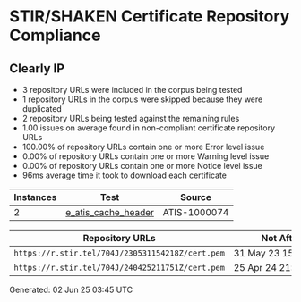 # STIR/SHAKEN Certificate Repository Compliance

## Clearly IP

- 3 repository URLs were included in the corpus being tested
- 1 repository URLs in the corpus were skipped because they were duplicated
- 2 repository URLs being tested against the remaining rules
- 1.00 issues on average found in non-compliant certificate repository URLs
- 100.00% of repository URLs contain one or more Error level issue
- 0.00% of repository URLs contain one or more Warning level issue
- 0.00% of repository URLs contain one or more Notice level issue
- 96ms average time it took to download each certificate

| Instances | Test | Source |
|-----------|------|--------|
| 2 | [e_atis_cache_header](ISSUES/e_atis_cache_header/README.md) | ATIS-1000074 |

| Repository URLs | Not After |  Problems | Link |
|-----------------|-----------|-----------|------|
| `https://r.stir.tel/704J/230531154218Z/cert.pem` | 31&#160;May&#160;23&#160;15:42&#160;UTC | true | [view](REPOS/99863f9d2855ccd1e77c4a126a052550b66644f2/README.md) |
| `https://r.stir.tel/704J/240425211751Z/cert.pem` | 25&#160;Apr&#160;24&#160;21:17&#160;UTC | true | [view](REPOS/b5b4815ebfbc56c7cda3633ad5c5a9fd862b0aa2/README.md) |


Generated: 02 Jun 25 03:45 UTC